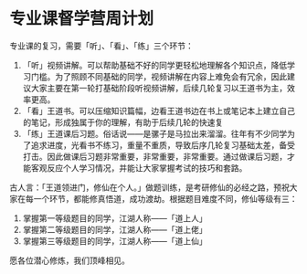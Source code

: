 # 专业课督学营周计划

专业课的复习，需要「听」、「看」、「练」三个环节：

1. 「听」视频讲解。可以帮助基础不好的同学更轻松地理解各个知识点，降低学习门槛。为了照顾不同基础的同学，视频讲解在内容上难免会有冗余，因此建议大家主要在第一轮打基础阶段听视频讲解，后续几轮复习以王道书为主，效率更高。
2. 「看」王道书。可以压缩知识篇幅，边看王道书边在书上或笔记本上建立自己的笔记，形成独属于你的理解，有助于后续几轮的快速复
3. 「练」王道课后习题。俗话说——是骡子是马拉出来溜溜。往年有不少同学为了追求进度，光看书不练习，重量不重质，导致后序几轮复习基础太差，备受打击。因此做课后习题非常重要，非常重要，非常重要。通过做课后习题，才能客观反应个人学习情况，并能让大家掌握考试的技巧和套路。

古人言：「王道领进门，修仙在个人。」做题训练，是考研修仙的必经之路，预祝大家在每一个环节，都能修真悟道，成功渡劫。根据题目难度不同，修仙等级有三：

1. 掌握第一等级题目的同学，江湖人称——「道上人」
2. 掌握第二等级题目的同学，江湖人称——「道上佬」
3. 掌握第三等级题目的同学，江湖人称——「道上仙」

愿各位潜心修炼，我们顶峰相见。